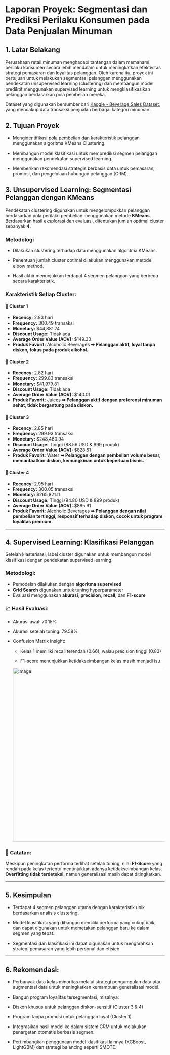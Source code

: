# Laporan Proyek: Segmentasi dan Prediksi Perilaku Konsumen pada Data Penjualan Minuman

## 1. Latar Belakang
Perusahaan retail minuman menghadapi tantangan dalam memahami perilaku konsumen secara lebih mendalam untuk meningkatkan efektivitas strategi pemasaran dan loyalitas pelanggan. Oleh karena itu, proyek ini bertujuan untuk melakukan segmentasi pelanggan menggunakan pendekatan unsupervised learning (clustering) dan membangun model prediktif menggunakan supervised learning untuk mengklasifikasikan pelanggan berdasarkan pola pembelian mereka.

Dataset yang digunakan bersumber dari [Kaggle - Beverage Sales Dataset](https://www.kaggle.com/datasets/sebastianwillmann/beverage-sales), yang mencakup data transaksi penjualan berbagai kategori minuman.


## 2. Tujuan Proyek
- Mengidentifikasi pola pembelian dan karakteristik pelanggan menggunakan algoritma KMeans Clustering.

- Membangun model klasifikasi untuk memprediksi segmen pelanggan menggunakan pendekatan supervised learning.

- Memberikan rekomendasi strategis berbasis data untuk pemasaran, promosi, dan pengelolaan hubungan pelanggan (CRM).


## 3. Unsupervised Learning: Segmentasi Pelanggan dengan KMeans

Pendekatan clustering digunakan untuk mengelompokkan pelanggan berdasarkan pola perilaku pembelian menggunakan metode **KMeans**. Berdasarkan hasil eksplorasi dan evaluasi, ditentukan jumlah optimal cluster sebanyak **4**.
### Metodologi

- Dilakukan clustering terhadap data menggunakan algoritma KMeans.

- Penentuan jumlah cluster optimal dilakukan menggunakan metode elbow method.

- Hasil akhir menunjukkan terdapat 4 segmen pelanggan yang berbeda secara karakteristik.

### Karakteristik Setiap Cluster:

#### 🔹 Cluster 1

* **Recency:** 2.83 hari
* **Frequency:** 300.49 transaksi
* **Monetary:** \$44,881.74
* **Discount Usage:** Tidak ada
* **Average Order Value (AOV):** \$149.33
* **Produk Favorit:** Alcoholic Beverages
  **➡ Pelanggan aktif, loyal tanpa diskon, fokus pada produk alkohol.**

#### 🔹 Cluster 2

* **Recency:** 2.82 hari
* **Frequency:** 299.83 transaksi
* **Monetary:** \$41,979.81
* **Discount Usage:** Tidak ada
* **Average Order Value (AOV):** \$140.01
* **Produk Favorit:** Juices
  **➡ Pelanggan aktif dengan preferensi minuman sehat, tidak bergantung pada diskon.**

#### 🔹 Cluster 3

* **Recency:** 2.85 hari
* **Frequency:** 299.93 transaksi
* **Monetary:** \$248,460.94
* **Discount Usage:** Tinggi (88.56 USD & 899 produk)
* **Average Order Value (AOV):** \$828.51
* **Produk Favorit:** Water
  **➡ Pelanggan dengan pembelian volume besar, memanfaatkan diskon, kemungkinan untuk keperluan bisnis.**

#### 🔹 Cluster 4

* **Recency:** 2.95 hari
* **Frequency:** 300.05 transaksi
* **Monetary:** \$265,821.11
* **Discount Usage:** Tinggi (94.80 USD & 899 produk)
* **Average Order Value (AOV):** \$885.91
* **Produk Favorit:** Alcoholic Beverages
  **➡ Pelanggan dengan nilai pembelian tertinggi, responsif terhadap diskon, cocok untuk program loyalitas premium.**

---

## 4. Supervised Learning: Klasifikasi Pelanggan

Setelah klasterisasi, label cluster digunakan untuk membangun model klasifikasi dengan pendekatan supervised learning.

### Metodologi:

* Pemodelan dilakukan dengan **algoritma supervised**
* **Grid Search** digunakan untuk tuning hyperparameter
* Evaluasi menggunakan **akurasi**, **precision**, **recall**, dan **F1-score**

### 📈 Hasil Evaluasi:

- Akurasi awal: 70.15%

- Akurasi setelah tuning: 79.58%

- Confusion Matrix Insight:
    - Kelas 1 memiliki recall terendah (0.66), walau precision tinggi (0.83)

    - F1-score menunjukkan ketidakseimbangan kelas masih menjadi isu

  <img width="683" height="547" alt="image" src="https://github.com/user-attachments/assets/dcf2058a-4b27-4115-a006-77c20fba2456" />

### 📌 Catatan:

Meskipun peningkatan performa terlihat setelah tuning, nilai **F1-Score** yang rendah pada kelas tertentu menunjukkan adanya ketidakseimbangan kelas. **Overfitting tidak terdeteksi**, namun generalisasi masih dapat ditingkatkan.


---

## 5. Kesimpulan

- Terdapat 4 segmen pelanggan utama dengan karakteristik unik berdasarkan analisis clustering.

- Model klasifikasi yang dibangun memiliki performa yang cukup baik, dan dapat digunakan untuk memetakan pelanggan baru ke dalam segmen yang tepat.

- Segmentasi dan klasifikasi ini dapat digunakan untuk mengarahkan strategi pemasaran yang lebih personal dan efisien.
---

## 6. Rekomendasi:

- Perbanyak data kelas minoritas melalui strategi pengumpulan data atau augmentasi data untuk meningkatkan kemampuan generalisasi model.

- Bangun program loyalitas tersegmentasi, misalnya:

- Diskon khusus untuk pelanggan diskon-sensitif (Cluster 3 & 4)

- Program tanpa promosi untuk pelanggan loyal (Cluster 1)

- Integrasikan hasil model ke dalam sistem CRM untuk melakukan penargetan otomatis berbasis segmen.

- Pertimbangkan penggunaan model klasifikasi lainnya (XGBoost, LightGBM) dan strategi balancing seperti SMOTE.
